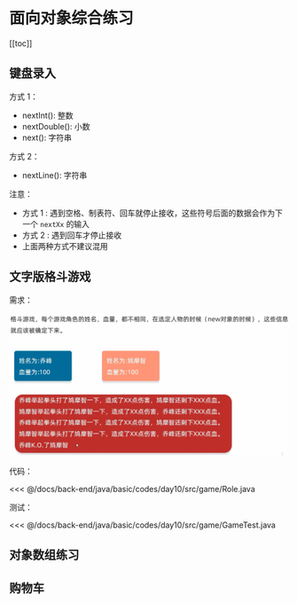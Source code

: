 # 面向对象综合练习

[[toc]]

## 键盘录入

方式 1：

* nextInt(): 整数
* nextDouble(): 小数
* next(): 字符串

方式 2：

* nextLine(): 字符串

注意：

* 方式 1 : 遇到空格、制表符、回车就停止接收，这些符号后面的数据会作为下一个 `nextXx` 的输入
* 方式 2 : 遇到回车才停止接收
* 上面两种方式不建议混用

## 文字版格斗游戏

需求：

![文字版格斗游戏](./images/10/01.png)

代码：

<<< @/docs/back-end/java/basic/codes/day10/src/game/Role.java

测试：

<<< @/docs/back-end/java/basic/codes/day10/src/game/GameTest.java

## 对象数组练习

## 购物车